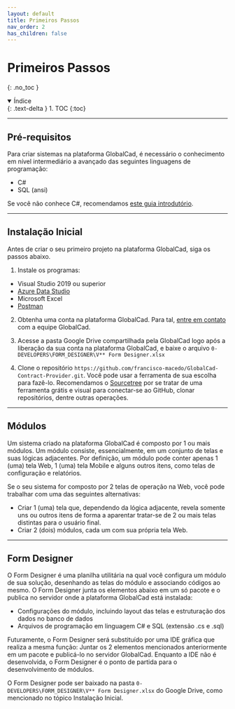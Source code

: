 ```yaml
---
layout: default
title: Primeiros Passos
nav_order: 2
has_children: false
---
```


# Primeiros Passos
{: .no_toc }

<details open markdown="block">
  <summary>
    Índice
  </summary>
  {: .text-delta }
1. TOC
{:toc}
</details>

---

## Pré-requisitos

Para criar sistemas na plataforma GlobalCad, é necessário o conhecimento em nível intermediário a avançado das seguintes linguagens de programação:

- C#
- SQL (ansi)

Se você não conhece C#, recomendamos [este guia introdutório](https://www.codecademy.com/learn/learn-c-sharp).

---

## Instalação Inicial

Antes de criar o seu primeiro projeto na plataforma GlobalCad, siga os passos abaixo.

1. Instale os programas:

- Visual Studio 2019 ou superior
- [Azure Data Studio](https://docs.microsoft.com/pt-br/sql/azure-data-studio/download-azure-data-studio?view=sql-server-ver15)
- Microsoft Excel
- [Postman](https://www.postman.com/)

2. Obtenha uma conta na plataforma GlobalCad. Para tal, [entre em contato](https://www.globalcad.com.br/contato) com a equipe GlobalCad.

3. Acesse a pasta Google Drive compartilhada pela GlobalCad logo após a liberação da sua conta na plataforma GlobalCad, e baixe o arquivo `0- DEVELOPERS\FORM_DESIGNER\V** Form Designer.xlsx`

4. Clone o repositório `https://github.com/francisco-macedo/GlobalCad-Contract-Provider.git`. Você pode usar a ferramenta de sua escolha para fazê-lo. Recomendamos o [Sourcetree](https://www.sourcetreeapp.com/) por se tratar de uma ferramenta grátis e visual para conectar-se ao GitHub, clonar repositórios, dentre outras operações.

---

## Módulos

Um sistema criado na plataforma GlobalCad é composto por 1 ou mais módulos. Um módulo consiste, essencialmente, em um conjunto de telas e suas lógicas adjacentes. Por definição, um módulo pode conter apenas 1 (uma) tela Web, 1 (uma) tela Mobile e alguns outros itens, como telas de configuração e relatórios.

Se o seu sistema for composto por 2 telas de operação na Web, você pode trabalhar com uma das seguintes alternativas:

- Criar 1 (uma) tela que, dependendo da lógica adjacente, revela somente uns ou outros itens de forma a aparentar tratar-se de 2 ou mais telas distintas para o usuário final.
- Criar 2 (dois) módulos, cada um com sua própria tela Web.

---

## Form Designer

O Form Designer é uma planilha utilitária na qual você configura um módulo de sua solução, desenhando as telas do módulo e associando códigos ao mesmo. O Form Designer junta os elementos abaixo em um só pacote e o publica no servidor onde a plataforma GlobalCad está instalada:

- Configurações do módulo, incluindo layout das telas e estruturação dos dados no banco de dados
- Arquivos de programação em linguagem C# e SQL (extensão .cs e .sql)

Futuramente, o Form Designer será substituído por uma IDE gráfica que realiza a mesma função: Juntar os 2 elementos mencionados anteriormente em um pacote e publicá-lo no servidor GlobalCad. Enquanto a IDE não é desenvolvida, o Form Designer é o ponto de partida para o desenvolvimento de módulos.

O Form Designer pode ser baixado na pasta `0- DEVELOPERS\FORM_DESIGNER\V** Form Designer.xlsx` do Google Drive, como mencionado no tópico Instalação Inicial.
